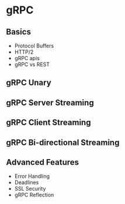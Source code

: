 # gRPC

## Basics

- Protocol Buffers
- HTTP/2
- gRPC apis
- gRPC vs REST

## gRPC Unary

## gRPC Server Streaming

## gRPC Client Streaming

## gRPC Bi-directional Streaming

## Advanced Features

- Error Handling
- Deadlines 
- SSL Security
- gRPC Reflection  